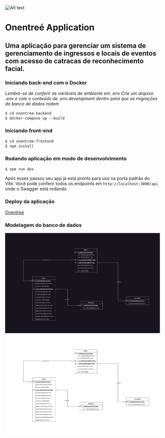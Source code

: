 <img title="a title" alt="Alt text" src="https://media.licdn.com/dms/image/D4E16AQGjCVuzlCthvg/profile-displaybackgroundimage-shrink_200_800/0/1690574706700?e=2147483647&v=beta&t=zlY1Mc10yQ3gA9qiZ4sZ7m8PkE-HIu8Haa1fUyKb_fU">

# Onentreé Application
## Uma aplicação para gerenciar um sistema de gerenciamento de ingressos e locais de eventos com acesso de catracas de reconhecimento facial.

### Iniciando back-end com o Docker

_Lembre-se de conferir as variáveis de ambiente em .env_
_Crie um arquivo .env e cole o conteúdo de .env.development dentro para que as migrações do banco de dados rodem_

```
$ cd onentree-backend
$ docker-compose up --build
```

### Iniciando front-end

```
$ cd onentree-frontend
$ npm install
```

### Rodando aplicação em modo de desenvolvimento

```
$ npm run dev
```

Após esses passos seu app já está pronto para uso na porta padrão do Vite.
Você pode conferir todos os endpoints em ```http://localhost:3000/api``` onde o Swagger está rodando.

### Deploy da aplicação

[Onentreé](https://onentree-frontend.onrender.com/)

### Modelagem do banco de dados

<img title="a title" alt="Alt text" src="./modelagem/onentree-modelagem-dark.png">
<img title="a title" alt="Alt text" src="./modelagem/onentree-modelagem-light.png">
